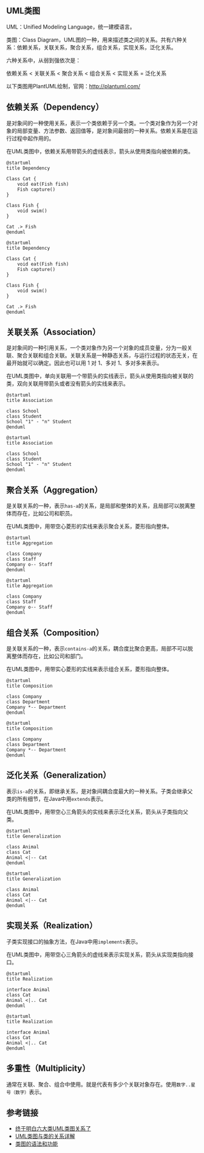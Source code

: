 <!--
date: 2021-05-04T22:34:12+08:00
lastmod: 2021-11-21T22:34:12+08:00
-->
## UML类图

UML：Unified Modeling Language，统一建模语言。

类图：Class Diagram，UML图的一种，用来描述类之间的关系。共有六种关系：依赖关系，关联关系，聚合关系，组合关系，实现关系，泛化关系。

六种关系中，从弱到强依次是：

依赖关系 < 关联关系 < 聚合关系 < 组合关系 < 实现关系 = 泛化关系


以下类图用PlantUML绘制，官网：http://plantuml.com/

## 依赖关系（Dependency）

是对象间的一种使用关系，表示一个类依赖于另一个类。一个类对象作为另一个对象的局部变量、方法参数、返回值等，是对象间最弱的一种关系。依赖关系是在运行过程中起作用的。

在UML类图中，依赖关系用带箭头的虚线表示，箭头从使用类指向被依赖的类。

```plantuml
@startuml
title Dependency

Class Cat {
    void eat(Fish fish)
    Fish capture()
}

Class Fish {
    void swim()
}

Cat .> Fish
@enduml
```

```
@startuml
title Dependency

Class Cat {
    void eat(Fish fish)
    Fish capture()
}

Class Fish {
    void swim()
}

Cat .> Fish
@enduml
```

## 关联关系（Association）

是对象间的一种引用关系，一个类对象作为另一个对象的成员变量，分为一般关联、聚合关联和组合关联。关联关系是一种静态关系，与运行过程的状态无关，在最开始就可以确定。因此也可以用 1 对 1、多对 1、多对多来表示。

在UML类图中，单向关联用一个带箭头的实线表示，箭头从使用类指向被关联的类，双向关联用带箭头或者没有箭头的实线来表示。

```plantuml
@startuml
title Association

class School
class Student
School "1" - "n" Student
@enduml
```

```
@startuml
title Association

class School
class Student
School "1" - "n" Student
@enduml
```

## 聚合关系（Aggregation）

是关联关系的一种，表示`has-a`的关系，是局部和整体的关系，且局部可以脱离整体而存在，比如公司和职员。

在UML类图中，用带空心菱形的实线来表示聚合关系，菱形指向整体。

```plantuml
@startuml
title Aggregation

class Company
class Staff
Company o-- Staff
@enduml
```

```
@startuml
title Aggregation

class Company
class Staff
Company o-- Staff
@enduml
```

## 组合关系（Composition）

是关联关系的一种，表示`contains-a`的关系，耦合度比聚合更高，局部不可以脱离整体而存在，比如公司和部门。

在UML类图中，用带实心菱形的实线来表示组合关系，菱形指向整体。

```plantuml
@startuml
title Composition

class Company
class Department
Company *-- Department
@enduml
```

```
@startuml
title Composition

class Company
class Department
Company *-- Department
@enduml
```

## 泛化关系（Generalization）

表示`is-a`的关系，即继承关系，是对象间耦合度最大的一种关系。子类会继承父类的所有细节，在Java中用`extends`表示。

在UML类图中，用带空心三角箭头的实线来表示泛化关系，箭头从子类指向父类。

```plantuml
@startuml
title Generalization

class Animal
class Cat
Animal <|-- Cat
@enduml
```

```
@startuml
title Generalization

class Animal
class Cat
Animal <|-- Cat
@enduml
```

## 实现关系（Realization）

子类实现接口的抽象方法，在Java中用`implements`表示。

在UML类图中，用带空心三角箭头的虚线来表示实现关系，箭头从实现类指向接口。

```plantuml
@startuml
title Realization

interface Animal
class Cat
Animal <|.. Cat
@enduml
```

```
@startuml
title Realization

interface Animal
class Cat
Animal <|.. Cat
@enduml
```

## 多重性（Multiplicity）

通常在关联、聚合、组合中使用。就是代表有多少个关联对象存在。使用`数字..星号（数字）`表示。

## 参考链接

* [终于明白六大类UML类图关系了](https://segmentfault.com/a/1190000021317534?utm_source=tag-newest)
* [UML类图与类的关系详解](https://www.cnblogs.com/pangjianxin/p/7877868.html)
* [类图的语法和功能](https://plantuml.com/zh/class-diagram)